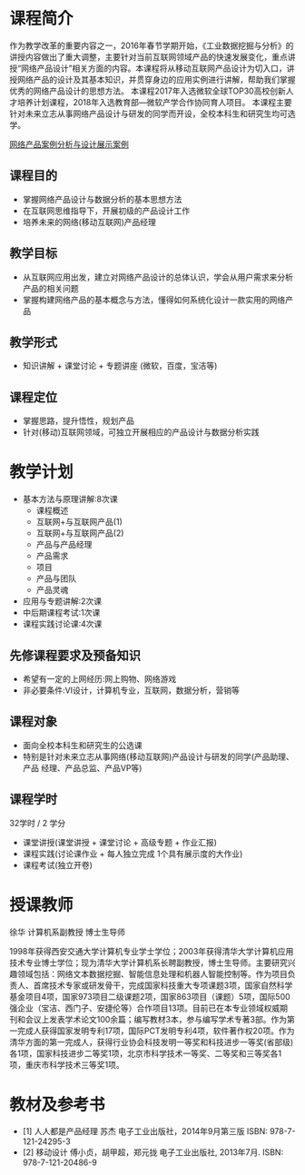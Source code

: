 # 课程简介
作为教学改革的重要内容之一，2016年春节学期开始，《工业数据挖掘与分析》的讲授内容做出了重大调整，主要针对当前互联网领域产品的快速发展变化，重点讲授“网络产品设计”相关方面的内容。本课程将从移动互联网产品设计为切入口，讲授网络产品的设计及其基本知识，并贯穿身边的应用实例进行讲解，帮助我们掌握优秀的网络产品设计的思想方法。 本课程2017年入选微软全球TOP30高校创新人才培养计划课程，2018年入选教育部—微软产学合作协同育人项目。 本课程主要针对未来立志从事网络产品设计与研发的同学而开设，全校本科生和研究生均可选学。

[网络产品案例分析与设计展示案例](https://github.com/Microsoft/ai-edu/tree/master/B-教学案例与实践/清华大学网络产品案例分析与设计展示)

## 课程目的
* 掌握网络产品设计与数据分析的基本思想方法 
* 在互联网思维指导下，开展初级的产品设计工作 
* 培养未来的网络(移动互联网)产品经理

## 教学目标
* 从互联网应用出发，建立对网络产品设计的总体认识，学会从用户需求来分析产品的相关问题
* 掌握构建网络产品的基本概念与方法，懂得如何系统化设计一款实用的网络产品

## 教学形式
* 知识讲解 + 课堂讨论 + 专题讲座 (微软，百度，宝洁等)

## 课程定位
* 掌握思路，提升悟性，规划产品
* 针对(移动)互联网领域，可独立开展相应的产品设计与数据分析实践


# 教学计划
* 基本方法与原理讲解:8次课
    * 课程概述
    * 互联网+与互联网产品(1)
    * 互联网+与互联网产品(2)
    * 产品与产品经理
    * 产品需求
    * 项目
    * 产品与团队
    * 产品灵魂
* 应用与专题讲解:2次课
* 中后期课程考试:1次课
* 课程实践讨论课:4次课

## 先修课程要求及预备知识
* 希望有一定的上网经历:网上购物、网络游戏
* 非必要条件:VI设计，计算机专业，互联网，数据分析，营销等

## 课程对象
* 面向全校本科生和研究生的公选课
* 特别是针对未来立志从事网络(移动互联网)产品设计与研发的同学(产品助理、产品 经理、产品总监、产品VP等)

## 课程学时
32学时 / 2 学分
* 课堂讲授(课堂讲授 + 课堂讨论 + 高级专题 + 作业汇报)
* 课程实践(讨论课作业 + 每人独立完成 1个具有展示度的大作业)
* 课程考试(独立开卷)

# 授课教师
徐华   计算机系副教授  博士生导师

1998年获得西安交通大学计算机专业学士学位；2003年获得清华大学计算机应用技术专业博士学位；现为清华大学计算机系长聘副教授，博士生导师。主要研究兴趣领域包括：网络文本数据挖掘、智能信息处理和机器人智能控制等。作为项目负责人、首席技术专家或研发骨干，完成国家科技重大专项课题3项，国家自然科学基金项目4项，国家973项目二级课题2项，国家863项目（课题）5项，国际500强企业（宝洁、西门子、安捷伦等）合作项目13项。目前已在本专业领域权威期刊和会议上发表学术论文100余篇；编写教材3本，参与编写学术专著3部。作为第一完成人获得国家发明专利17项，国际PCT发明专利4项，软件著作权20项。作为清华方面的第一完成人，获得行业协会科技发明一等奖和科技进步一等奖(省部级)各1项，国家科技进步二等奖1项，北京市科学技术一等奖、二等奖和三等奖各1项，重庆市科学技术三等奖1项。

# 教材及参考书
* [1] 人人都是产品经理 苏杰 电子工业出版社，2014年9月第三版 ISBN: 978-7-121-24295-3 
* [2] 移动设计 傅小贞，胡甲超，郑元拢 电子工业出版社, 2013年7月. ISBN: 978-7-121-20486-9


